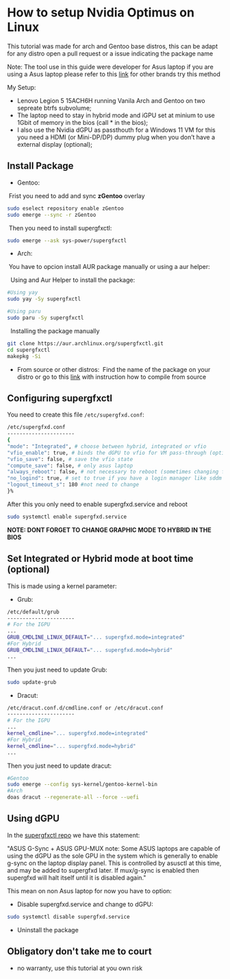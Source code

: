 # How to setup Nvidia Optimus on Linux

This tutorial was made for arch and Gentoo base distros, this can be adapt for any distro open a pull request or a issue indicating the package name

Note: The tool use in this guide were developer for Asus laptop if you are using a Asus laptop please refer to this [link](https://asus-linux.org/) for other brands try this method

My Setup:
- Lenovo Legion 5 15ACH6H running Vanila Arch and Gentoo on two sepreate btrfs subvolume;
- The laptop need to stay in hybrid mode and iGPU set at minium to use 1Gbit of memory in the bios (call * in the bios);
- I also use the Nvidia dGPU as passthouth for a Windows 11 VM for this you need a HDMI (or Mini-DP/DP) dummy plug when you don’t have a external display (optional);

## Install Package

- Gentoo:

&nbsp;Frist you need to add and sync **zGentoo** overlay
```bash
sudo eselect repository enable zGentoo 
sudo emerge --sync -r zGentoo
```

&nbsp;Then you need to install supergfxctl:
```bash
sudo emerge --ask sys-power/supergfxctl
```

- Arch:

&nbsp;You have to opcion install AUR package manually or using a aur helper:

&nbsp;&nbsp;Using and Aur Helper to install the package:
```bash
#Using yay
sudo yay -Sy supergfxctl
```
```bash
#Using paru
sudo paru -Sy supergfxctl
```
&nbsp;&nbsp;Installing the package manually

```bash
git clone https://aur.archlinux.org/supergfxctl.git
cd supergfxctl
makepkg -Si
```

- From source or other distros:
&nbsp;Find the name of the package on your distro or go to this [link](https://gitlab.com/asus-linux/supergfxctl) with instruction how to compile from source

## Configuring supergfxctl

You need to create this file ```/etc/supergfxd.conf```:

```bash
/etc/supergfxd.conf
----------------------
{
"mode": "Integrated", # choose between hybrid, integrated or vfio
"vfio_enable": true, # binds the dGPU to vfio for VM pass-through (optional is set to false by default)
"vfio_save": false, # save the vfio state
"compute_save": false, # only asus laptop
"always_reboot": false, # not necessary to reboot (sometimes changing from hybrid -> integrated -> vfio required a reboot)
"no_logind": true, # set to true if you have a login manager like sddm or lightdm
"logout_timeout_s": 180 #not need to change
}% 
```
After this you only need to enable supergfxd.service and reboot
```bash
sudo systemctl enable supergfxd.service
```
**NOTE: DONT FORGET TO CHANGE GRAPHIC MODE TO HYBRID IN THE BIOS**

## Set Integrated or Hybrid mode at boot time (optional)

This is made using a kernel parameter:
- Grub:

```bash
/etc/default/grub
----------------------
# For the IGPU
...
GRUB_CMDLINE_LINUX_DEFAULT="... supergfxd.mode=integrated"
#For Hybrid
GRUB_CMDLINE_LINUX_DEFAULT="... supergfxd.mode=hybrid"
...
```

Then you just need to update Grub:
```bash
sudo update-grub
```

- Dracut:

```bash
/etc/dracut.conf.d/cmdline.conf or /etc/dracut.conf
----------------------
# For the IGPU
...
kernel_cmdline="... supergfxd.mode=integrated"
#For Hybrid
kernel_cmdline="... supergfxd.mode=hybrid"
...
```

Then you just need to update dracut:
```bash
#Gentoo
sudo emerge --config sys-kernel/gentoo-kernel-bin
#Arch
doas dracut --regenerate-all --force --uefi
```

## Using dGPU

In the [supergfxctl repo](https://gitlab.com/asus-linux/supergfxctl) we have this statement:

"ASUS G-Sync + ASUS GPU-MUX note: Some ASUS laptops are capable of using the dGPU as the sole GPU in the system which is generally to enable g-sync on the laptop display panel. This is controlled by asusctl at this time, and may be added to supergfxd later. If mux/g-sync is enabled then supergfxd will halt itself until it is disabled again."

This mean on non Asus laptop for now you have to option:
- Disable supergfxd.service and change to dGPU:
```bash
sudo systemctl disable supergfxd.service
```
- Uninstall the package

## Obligatory don't take me to court

- no warranty, use this tutorial at you own risk

